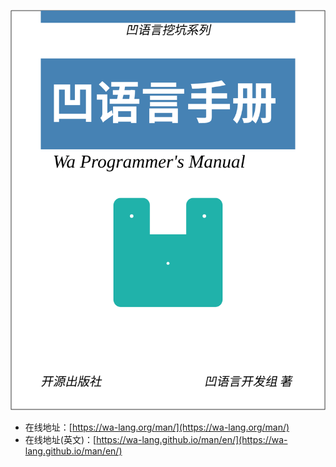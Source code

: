 ![](cover.svg)

- 在线地址：[https://wa-lang.org/man/](https://wa-lang.org/man/)
- 在线地址(英文)：[https://wa-lang.github.io/man/en/](https://wa-lang.github.io/man/en/)
